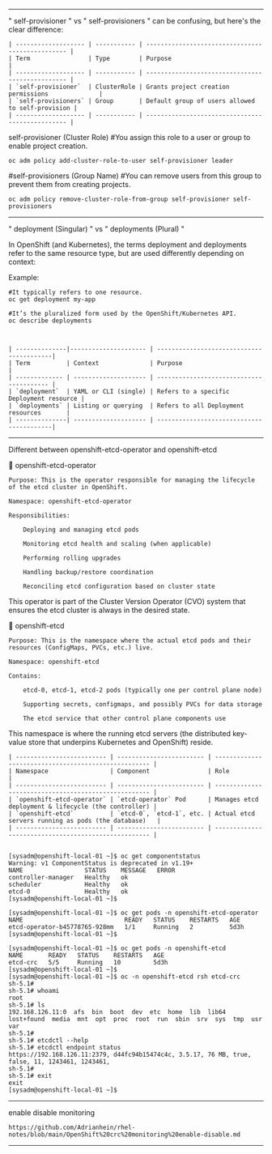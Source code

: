 
---

" self-provisioner " vs " self-provisioners " can be confusing, but here's the clear difference:

    | ------------------- | ----------- | ------------------------------------------------ |
    | Term                | Type        | Purpose                                          |
    | ------------------- | ----------- | ------------------------------------------------ |
    | `self-provisioner`  | ClusterRole | Grants project creation permissions              |
    | `self-provisioners` | Group       | Default group of users allowed to self-provision |
    | ------------------- | ----------- | ------------------------------------------------ |


self-provisioner (Cluster Role)
#You assign this role to a user or group to enable project creation.

    oc adm policy add-cluster-role-to-user self-provisioner leader

#self-provisioners (Group Name)
#You can remove users from this group to prevent them from creating projects.

    oc adm policy remove-cluster-role-from-group self-provisioner self-provisioners

---

" deployment (Singular) " vs " deployments (Plural) "

In OpenShift (and Kubernetes), the terms deployment and deployments refer to the same resource type, but are used differently depending on context:

Example:

    #It typically refers to one resource.
    oc get deployment my-app

    #It’s the pluralized form used by the OpenShift/Kubernetes API.
    oc describe deployments



    | --------------|--------------------- | -----------------------------------------|
    | Term          | Context              | Purpose                                  |
    | ------------- | -------------------- | ---------------------------------------- |
    | `deployment`  | YAML or CLI (single) | Refers to a specific Deployment resource |
    | `deployments` | Listing or querying  | Refers to all Deployment resources       |
    | --------------| -------------------- | -----------------------------------------|

---


Different between  openshift-etcd-operator and openshift-etcd


🔹 openshift-etcd-operator

    Purpose: This is the operator responsible for managing the lifecycle of the etcd cluster in OpenShift.

    Namespace: openshift-etcd-operator

    Responsibilities:

        Deploying and managing etcd pods

        Monitoring etcd health and scaling (when applicable)

        Performing rolling upgrades

        Handling backup/restore coordination

        Reconciling etcd configuration based on cluster state

This operator is part of the Cluster Version Operator (CVO) system that ensures the etcd cluster is always in the desired state.



🔹 openshift-etcd

    Purpose: This is the namespace where the actual etcd pods and their resources (ConfigMaps, PVCs, etc.) live.

    Namespace: openshift-etcd

    Contains:

        etcd-0, etcd-1, etcd-2 pods (typically one per control plane node)

        Supporting secrets, configmaps, and possibly PVCs for data storage

        The etcd service that other control plane components use

This namespace is where the running etcd servers (the distributed key-value store that underpins Kubernetes and OpenShift) reside.

    | ------------------------- | ------------------------ | ---------------------------------------------------- |
    | Namespace                 | Component                | Role                                                 |
    | ------------------------- | ------------------------ | ---------------------------------------------------- |
    | `openshift-etcd-operator` | `etcd-operator` Pod      | Manages etcd deployment & lifecycle (the controller) |
    | `openshift-etcd`          | `etcd-0`, `etcd-1`, etc. | Actual etcd servers running as pods (the database)   |
    | ------------------------- | ------------------------ | ---------------------------------------------------- |


    [sysadm@openshift-local-01 ~]$ oc get componentstatus 
    Warning: v1 ComponentStatus is deprecated in v1.19+
    NAME                 STATUS    MESSAGE   ERROR
    controller-manager   Healthy   ok        
    scheduler            Healthy   ok        
    etcd-0               Healthy   ok        
    [sysadm@openshift-local-01 ~]$ 

    [sysadm@openshift-local-01 ~]$ oc get pods -n openshift-etcd-operator
    NAME                            READY   STATUS    RESTARTS   AGE
    etcd-operator-b45778765-928mm   1/1     Running   2          5d3h
    [sysadm@openshift-local-01 ~]$ 

    [sysadm@openshift-local-01 ~]$ oc get pods -n openshift-etcd
    NAME       READY   STATUS    RESTARTS   AGE
    etcd-crc   5/5     Running   10         5d3h
    [sysadm@openshift-local-01 ~]$ 
    [sysadm@openshift-local-01 ~]$ oc -n openshift-etcd rsh etcd-crc
    sh-5.1# 
    sh-5.1# whoami
    root
    sh-5.1# ls
    192.168.126.11:0  afs  bin  boot  dev  etc  home  lib  lib64  lost+found  media  mnt  opt  proc  root  run  sbin  srv  sys  tmp  usr  var
    sh-5.1# 
    sh-5.1# etcdctl --help
    sh-5.1# etcdctl endpoint status
    https://192.168.126.11:2379, d44fc94b15474c4c, 3.5.17, 76 MB, true, false, 11, 1243461, 1243461, 
    sh-5.1# 
    sh-5.1# exit
    exit
    [sysadm@openshift-local-01 ~]$ 

---

enable disable monitoring

    https://github.com/Adrianhein/rhel-notes/blob/main/OpenShift%20crc%20monitoring%20enable-disable.md

---






